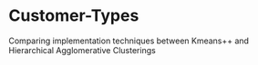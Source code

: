 # Customer-Types
Comparing implementation techniques between Kmeans++ and Hierarchical Agglomerative Clusterings
